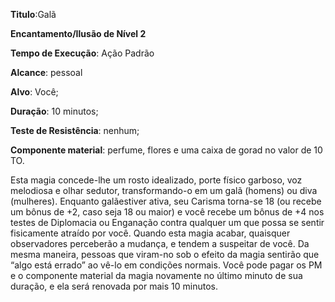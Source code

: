 **Titulo**:Galã

**Encantamento/Ilusão de Nível 2**

**Tempo de Execução**: Ação Padrão

**Alcance**: pessoal

**Alvo**: Você;

**Duração**: 10 minutos;

**Teste de Resistência**: nenhum;

**Componente material**: perfume, flores e uma caixa de gorad no valor de 10 TO.

Esta magia concede-lhe um rosto 
idealizado, porte físico garboso, voz melodiosa e olhar sedutor, transformando-o 
em um galã (homens) ou diva (mulheres). 
Enquanto galãestiver ativa, seu Carisma 
torna-se 18 (ou recebe um bônus de +2, 
caso seja 18 ou maior) e você recebe um 
bônus de +4 nos testes de Diplomacia ou 
Enganação contra qualquer um que possa se sentir fisicamente atraído por você. 
Quando esta magia acabar, quaisquer observadores perceberão a mudança, e tendem a suspeitar de você. Da mesma maneira, pessoas que viram-no sob o efeito 
da magia sentirão que “algo está errado” 
ao vê-lo em condições normais.
Você pode pagar os PM e o componente material da magia novamente no 
último minuto de sua duração, e ela será 
renovada por mais 10 minutos.

